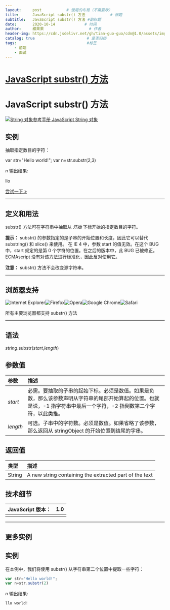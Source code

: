 ```yaml
---
layout:     post           # 使用的布局（不需要改）
title:      JavaScript substr() 方法           # 标题 
subtitle:   JavaScript substr() 方法 #副标题
date:       2020-10-14             # 时间
author:     甜果果                    # 作者
header-img: https://cdn.jsdelivr.net/gh/tian-guo-guo/cdn@1.0/assets/img/home-bg-art.jpg    #背景图片
catalog: true                       # 是否归档
tags:                               #标签
    - 前端
    - 面试
---
```


# [JavaScript substr() 方法](https://www.runoob.com/jsref/jsref-substring.html)

# JavaScript substr() 方法

[![String 对象参考手册](https://www.runoob.com/images/up.gif) JavaScript String 对象](https://www.runoob.com/jsref/jsref-obj-string.html)

## 实例

抽取指定数目的字符：

var str="Hello world!";
var n=str.substr(2,3)

*n* 输出结果:

llo


[尝试一下 »](https://www.runoob.com/try/try.php?filename=tryjsref_substr)

------

## 定义和用法

substr() 方法可在字符串中抽取从 *开始* 下标开始的指定数目的字符。

**提示：** substr() 的参数指定的是子串的开始位置和长度，因此它可以替代 substring() 和 slice() 来使用。
在 IE 4 中，参数 start 的值无效。在这个 BUG 中，start 规定的是第 0 个字符的位置。在之后的版本中，此 BUG 已被修正。
ECMAscript 没有对该方法进行标准化，因此反对使用它。

**注意：** substr() 方法不会改变源字符串。

------

## 浏览器支持

![Internet Explorer](https://www.runoob.com/images/compatible_ie.gif)![Firefox](https://www.runoob.com/images/compatible_firefox.gif)![Opera](https://www.runoob.com/images/compatible_opera.gif)![Google Chrome](https://www.runoob.com/images/compatible_chrome.gif)![Safari](https://www.runoob.com/images/compatible_safari.gif)

所有主要浏览器都支持 substr() 方法

------

## 语法

*string*.substr(*start*,*length*)

## 参数值

| 参数     | 描述                                                         |
| :------- | :----------------------------------------------------------- |
| *start*  | 必需。要抽取的子串的起始下标。必须是数值。如果是负数，那么该参数声明从字符串的尾部开始算起的位置。也就是说，-1 指字符串中最后一个字符，-2 指倒数第二个字符，以此类推。 |
| *length* | 可选。子串中的字符数。必须是数值。如果省略了该参数，那么返回从 stringObject 的开始位置到结尾的字串。 |

## 返回值

| 类型   | 描述                                                   |
| :----- | :----------------------------------------------------- |
| String | A new string containing the extracted part of the text |

## 技术细节

| JavaScript 版本： | 1.0  |
| :---------------- | ---- |
|                   |      |



------

## 更多实例

## 实例

在本例中，我们将使用 substr() 从字符串第二个位置中提取一些字符：

```javascript
var str="Hello world!";
var n=str.substr(2)
```



*n* 输出结果:

```javascript
llo world!
```

